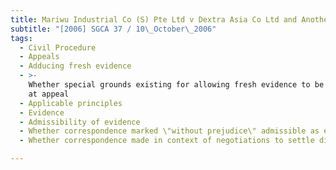 ```yaml
---
title: Mariwu Industrial Co (S) Pte Ltd v Dextra Asia Co Ltd and Another
subtitle: "[2006] SGCA 37 / 10\_October\_2006"
tags:
  - Civil Procedure
  - Appeals
  - Adducing fresh evidence
  - >-
    Whether special grounds existing for allowing fresh evidence to be adduced
    at appeal
  - Applicable principles
  - Evidence
  - Admissibility of evidence
  - Whether correspondence marked \"without prejudice\" admissible as evidence
  - Whether correspondence made in context of negotiations to settle dispute

---
```


